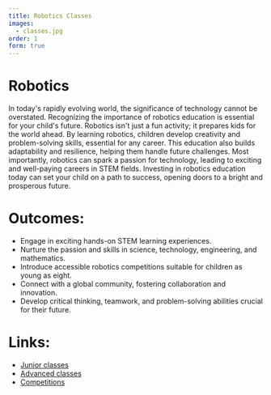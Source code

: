 ```yaml
---
title: Robotics Classes
images:
  - classes.jpg
order: 1
form: true
---
```




# Robotics

In today's rapidly evolving world, the significance of technology cannot be overstated. Recognizing the importance of robotics education is essential for your child's future. Robotics isn't just a fun activity; it prepares kids for the world ahead. By learning robotics, children develop creativity and problem-solving skills, essential for any career. This education also builds adaptability and resilience, helping them handle future challenges. Most importantly, robotics can spark a passion for technology, leading to exciting and well-paying careers in STEM fields. Investing in robotics education today can set your child on a path to success, opening doors to a bright and prosperous future.

# Outcomes:

- Engage in exciting hands-on STEM learning experiences.
- Nurture the passion and skills in science, technology, engineering, and mathematics.
- Introduce accessible robotics competitions suitable for children as young as eight.
- Connect with a global community, fostering collaboration and innovation.
- Develop critical thinking, teamwork, and problem-solving abilities crucial for their future.

# Links:
- [Junior classes](junior.html)
- [Advanced classes](advanced.html)
- [Competitions](competitions.html)